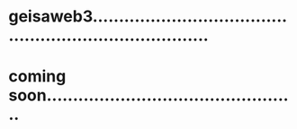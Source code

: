 # geisaweb3...........................................................................
# coming soon................................................
